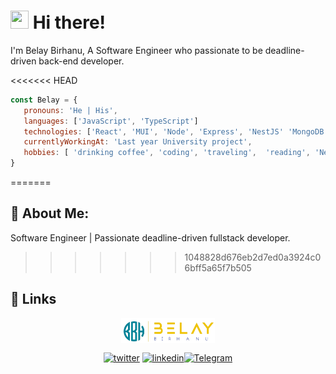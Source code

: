 # <img src="https://media.giphy.com/media/hvRJCLFzcasrR4ia7z/giphy.gif" width="29px" height="29px"> Hi there!

I'm Belay Birhanu, A Software Engineer who passionate to be deadline-driven back-end developer.

<<<<<<< HEAD
```js
const Belay = {
   pronouns: 'He | His',
   languages: ['JavaScript', 'TypeScript']
   technologies: ['React', 'MUI', 'Node', 'Express', 'NestJS' 'MongoDB', 'PostgreSQL', 'MySQL', 'Docker', 'Git', 'Linux'],
   currentlyWorkingAt: 'Last year University project',
   hobbies: [ 'drinking coffee', 'coding', 'traveling',  'reading', 'News', '...'],
}
```
=======
## 💫 About Me: 

Software Engineer | Passionate deadline-driven fullstack developer.
>>>>>>> 1048828d676eb2d7ed0a3924c06bff5a65f7b505

## 🔗 Links

<p align="center"><a href="https://twitter.com/adgehbirhane" target="blank"><img align="center" src="./belay-logo.png" alt="twitter" height="40" width="150" /></a></p>
<p align="center"><a href="https://twitter.com/adgehbirhane" target="blank"><img align="center" src="https://raw.githubusercontent.com/rahuldkjain/github-profile-readme-generator/master/src/images/icons/Social/twitter.svg" alt="twitter" height="30" width="40" /></a> <a href="https://linkedin.com/in/adgehbirhane" target="blank"><img align="center" src="https://raw.githubusercontent.com/rahuldkjain/github-profile-readme-generator/master/src/images/icons/Social/linked-in-alt.svg" alt="linkedin" height="30" width="40" /></a><a href="https://t.me/adgehbirhane" target="blank"><img align="center" src="https://cdn4.iconfinder.com/data/icons/logos-and-brands/512/335_Telegram_logo-64.png" alt="Telegram" height="30" width="40" /></a></p>
